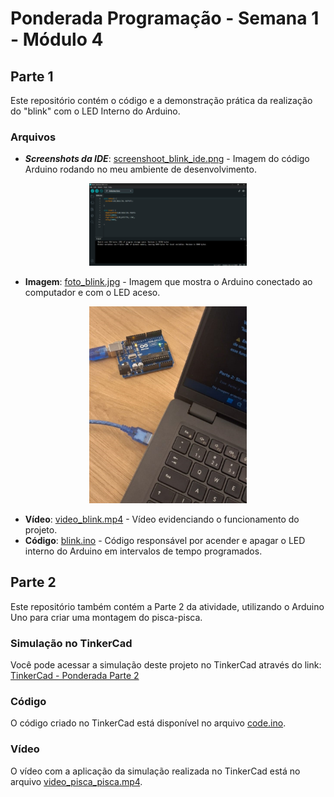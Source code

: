 # Ponderada Programação - Semana 1 - Módulo 4

## Parte 1

Este repositório contém o código e a demonstração prática da realização do "blink" com o LED Interno do Arduino.

### Arquivos
- ***Screenshots da IDE***: [screenshoot_blink_ide.png](screenshot_ide_blink.png) - Imagem do código Arduino rodando no meu ambiente de desenvolvimento.

<div align="center">
<img src="screenshot_ide_blink.png" width="50%">
</div>

- **Imagem**: [foto_blink.jpg](foto_blink.jpg) - Imagem que mostra o Arduino conectado ao computador e com o LED aceso.

<div align="center">
<img src="foto_blink.jpg" width="50%">
</div>

- **Vídeo**: [video_blink.mp4](video_blink.mp4) - Vídeo evidenciando o funcionamento do projeto.
- **Código**: [blink.ino](blink.ino) - Código responsável por acender e apagar o LED interno do Arduino em intervalos de tempo programados.

## Parte 2

Este repositório também contém a Parte 2 da atividade, utilizando o Arduino Uno para criar uma montagem do pisca-pisca.

### Simulação no TinkerCad

Você pode acessar a simulação deste projeto no TinkerCad através do link: [TinkerCad - Ponderada Parte 2](https://www.tinkercad.com/things/cWQ5PDSkEat-ponderada-1)

### Código
O código criado no TinkerCad está disponível no arquivo [code.ino](code.ino).

### Vídeo
O vídeo com a aplicação da simulação realizada no TinkerCad está no arquivo [video_pisca_pisca.mp4](video_pisca_pisca.mp4).

